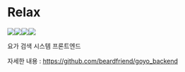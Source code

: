 
# Relax
<div style="display:flex;">
  <img src="https://img.shields.io/badge/TYPESCRIPT-gray?style=flat&logo=TypeScript&logoColor=3178C6"/>
  <img src="https://img.shields.io/badge/React-white?style=flat&logo=React&logoColor=61DAFB"/>
  <img src="https://img.shields.io/badge/Redux-white?style=flat&logo=Redux&logoColor=764ABC"/>
  <img src="https://img.shields.io/badge/Styled_Component-white?style=flat&logo=styled-components&logoColor=DB7093"/>
</div>

요가 검색 시스템 프론트엔드 

자세한 내용 : https://github.com/beardfriend/goyo_backend



